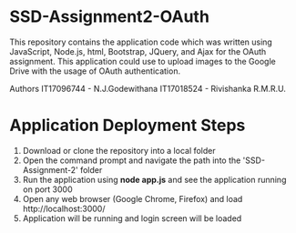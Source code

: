 # SSD-Assignment2-OAuth
This repository contains the application code which was written using JavaScript, Node.js, html, Bootstrap, JQuery, and Ajax for the OAuth assignment.
This application could use to upload images to the Google Drive with the usage of OAuth authentication.

Authors
IT17096744 - N.J.Godewithana
IT17018524 - Rivishanka R.M.R.U.

# Application Deployment Steps
1. Download or clone the repository into a local folder
2. Open the command prompt and navigate the path into the 'SSD-Assignment-2' folder
3. Run the application using **node app.js** and see the application running on port 3000
4. Open any web browser (Google Chrome, Firefox) and load http://localhost:3000/ 
5. Application will be running and login screen will be loaded
